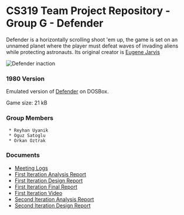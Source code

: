 # CS319 Team Project Repository - Group G - Defender
Defender is a horizontally scrolling shoot 'em up, the game is set on an unnamed planet where the player must defeat waves of invading aliens while protecting astronauts. Its original creator is [Eugene Jarvis](https://en.wikipedia.org/wiki/Eugene_Jarvis)

![Defender inaction](https://www.gamasutra.com/db_area/images/feature/4078/0102.png)

### 1980 Version
 Emulated version of [Defender](https://www.retrogames.cz/play_178-DOS.php?language=EN) on DOSBox.
 
 Game size: 21 kB

### Group Members 
```
 * Reyhan Uyanik
 * Oguz Satoglu
 * Orkan Oztrak
```

### Documents
* [Meeting Logs](https://docs.google.com/document/d/1qEJ6nFqEtgYJSkicOtUf7aZV2gmKFIhfzx-Ou4kTYtI/edit?usp=drivesdk)
* [First Iteration Analysis Report](https://docs.google.com/document/d/1kCiYqhv7TrvkiQ7UVyPNCWsI8p-CdFceH0elyHzofAM/edit)
* [First Iteration Design Report](https://docs.google.com/document/d/14IYDKv3U691FO_2tURb3YoFpb22GJuVd0SUzka2YrfY/edit?usp=sharing)
* [First Iteration Final Report](https://docs.google.com/document/d/13GELK04jHV4weMeYai5LXqW5SG1GoioDZTDov_6CC8A/edit?usp=sharing)
* [First Iteration Video](https://youtu.be/4UYWW4Ab-_s)
* [Second Iteration Analysis Report](https://docs.google.com/document/d/1qGTOvbF9WYx_Be4xzx6xO3dyCsOTYk8V_sgvSQl5-pk/edit#)
* [Second Iteration Design Report](https://docs.google.com/document/d/1_0nUkxbKXrj9le669dVw0D-bk2Db1tp6x3SW0yMG7uc/edit)

